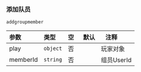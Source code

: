 ### 添加队员
`addgroupmember`

| 参数     | 类型     | 空   | 默认 | 注释       |
| :------- | :------- | :--- | ---- | ---------- |
| play     | `object` | 否   |      | 玩家对象   |
| memberId | `string` | 否   |      | 组员UserId |

